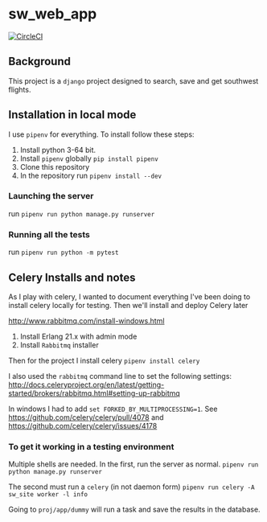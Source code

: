# sw_web_app

[![CircleCI](https://circleci.com/gh/eskemojoe007/sw_web_app.svg?style=shield)](https://circleci.com/gh/eskemojoe007/sw_web_app)

## Background
This project is a `django` project designed to search, save and get southwest flights.

## Installation in local mode
I use `pipenv` for everything.  To install follow these steps:

1. Install python 3-64 bit.
2. Install `pipenv` globally `pip install pipenv`
3. Clone this repository
4. In the repository run `pipenv install --dev`

### Launching the server
run `pipenv run python manage.py runserver`

### Running all the tests
run `pipenv run python -m pytest`

## Celery Installs and notes
As I play with celery, I wanted to document everything I've been doing
to install celery locally for testing.  Then we'll install and deploy Celery
later

http://www.rabbitmq.com/install-windows.html
1. Install Erlang 21.x with admin mode
2. Install `Rabbitmq` installer

Then for the project I install celery `pipenv install celery`

I also used the `rabbitmq` command line to set the following settings:
http://docs.celeryproject.org/en/latest/getting-started/brokers/rabbitmq.html#setting-up-rabbitmq

In windows I had to add `set FORKED_BY_MULTIPROCESSING=1`.  See https://github.com/celery/celery/pull/4078 and https://github.com/celery/celery/issues/4178

### To get it working in a testing environment
Multiple shells are needed.  In the first, run the server as normal.  `pipenv run python manage.py runserver`

The second must run a `celery` (in not daemon form) `pipenv run celery -A sw_site worker -l info`

Going to `proj/app/dummy` will run a task and save the results in the database.
